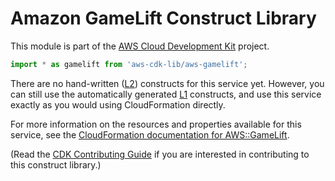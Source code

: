 # Amazon GameLift Construct Library


This module is part of the [AWS Cloud Development Kit](https://github.com/aws/aws-cdk) project.

```ts nofixture
import * as gamelift from 'aws-cdk-lib/aws-gamelift';
```

<!--BEGIN CFNONLY DISCLAIMER-->

There are no hand-written ([L2](https://docs.aws.amazon.com/cdk/latest/guide/constructs.html#constructs_lib)) constructs for this service yet. 
However, you can still use the automatically generated [L1](https://docs.aws.amazon.com/cdk/latest/guide/constructs.html#constructs_l1_using) constructs, and use this service exactly as you would using CloudFormation directly.

For more information on the resources and properties available for this service, see the [CloudFormation documentation for AWS::GameLift](https://docs.aws.amazon.com/AWSCloudFormation/latest/UserGuide/AWS_GameLift.html).

(Read the [CDK Contributing Guide](https://github.com/aws/aws-cdk/blob/master/CONTRIBUTING.md) if you are interested in contributing to this construct library.)

<!--END CFNONLY DISCLAIMER-->

